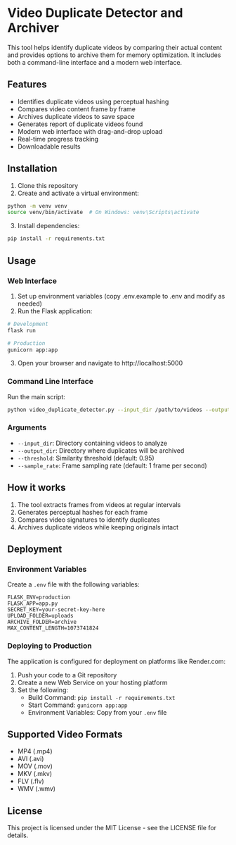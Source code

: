 # Video Duplicate Detector and Archiver

This tool helps identify duplicate videos by comparing their actual content and provides options to archive them for memory optimization. It includes both a command-line interface and a modern web interface.

## Features

- Identifies duplicate videos using perceptual hashing
- Compares video content frame by frame
- Archives duplicate videos to save space
- Generates report of duplicate videos found
- Modern web interface with drag-and-drop upload
- Real-time progress tracking
- Downloadable results

## Installation

1. Clone this repository
2. Create and activate a virtual environment:
```bash
python -m venv venv
source venv/bin/activate  # On Windows: venv\Scripts\activate
```
3. Install dependencies:
```bash
pip install -r requirements.txt
```

## Usage

### Web Interface

1. Set up environment variables (copy .env.example to .env and modify as needed)
2. Run the Flask application:
```bash
# Development
flask run

# Production
gunicorn app:app
```
3. Open your browser and navigate to http://localhost:5000

### Command Line Interface

Run the main script:
```bash
python video_duplicate_detector.py --input_dir /path/to/videos --output_dir /path/to/archive
```

### Arguments
- `--input_dir`: Directory containing videos to analyze
- `--output_dir`: Directory where duplicates will be archived
- `--threshold`: Similarity threshold (default: 0.95)
- `--sample_rate`: Frame sampling rate (default: 1 frame per second)

## How it works

1. The tool extracts frames from videos at regular intervals
2. Generates perceptual hashes for each frame
3. Compares video signatures to identify duplicates
4. Archives duplicate videos while keeping originals intact

## Deployment

### Environment Variables

Create a `.env` file with the following variables:
```
FLASK_ENV=production
FLASK_APP=app.py
SECRET_KEY=your-secret-key-here
UPLOAD_FOLDER=uploads
ARCHIVE_FOLDER=archive
MAX_CONTENT_LENGTH=1073741824
```

### Deploying to Production

The application is configured for deployment on platforms like Render.com:

1. Push your code to a Git repository
2. Create a new Web Service on your hosting platform
3. Set the following:
   - Build Command: `pip install -r requirements.txt`
   - Start Command: `gunicorn app:app`
   - Environment Variables: Copy from your `.env` file

## Supported Video Formats

- MP4 (.mp4)
- AVI (.avi)
- MOV (.mov)
- MKV (.mkv)
- FLV (.flv)
- WMV (.wmv)

## License

This project is licensed under the MIT License - see the LICENSE file for details. 